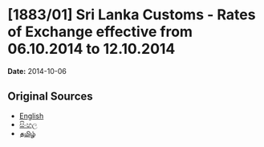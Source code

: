 # [1883/01] Sri Lanka Customs - Rates of Exchange effective from 06.10.2014 to 12.10.2014

**Date:** 2014-10-06

## Original Sources

- [English](https://documents.gov.lk/view/extra-gazettes/2014/10/1883-01_E.pdf)
- [සිංහල](https://documents.gov.lk/view/extra-gazettes/2014/10/1883-01_S.pdf)
- [தமிழ்](https://documents.gov.lk/view/extra-gazettes/2014/10/1883-01_T.pdf)
